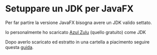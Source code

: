 # Setuppare un JDK per JavaFX
Per far partire la versione JavaFX bisogna avere un JDK valido settato.

Io personalmente ho scaricato [Azul Zulu](https://www.azul.com/downloads/?package=jdk) (quello gratuito) come JDK

Dopo averlo scaricato ed estratto in una cartella a piacimento 
seguire questa [guida](https://www.jetbrains.com/help/idea/sdk.html#change-project-sdk). 

